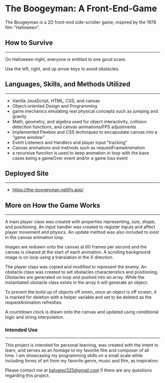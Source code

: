 # The Boogeyman: A Front-End-Game

The Boogeyman is a 2D front-end side-scroller game; inspired by the 1978 film "Halloween".

## How to Survive

---

On Halloween night, everyone is entitled to one good scare.

Use the left, right, and up arrow keys to avoid obstacles.

## Languages, Skills, and Methods Utilized

---

- Vanilla JavaScript, HTML, CSS, and canvas
- Object-oriented Design and Programming
- game mechanics emulating real physical concepts such as jumping and gravity
- Math, geometry, and algebra used for object interactivity, collision detection functions, and canvas animations/FPS adjustments
- Implemented Flexbox and CSS techniques to encapsulate canvas into a "game window"
- Event Listeners and Handlers and player input "tracking"
- Canvas animations and methods such as requestFrameAnimation
- a recursive function is used to keep animation in loop with the base cases being a gameOver event and/or a game loss event

## Deployed Site

---

- <https://the-boogeyman.netlify.app/>

## More on How the Game Works

---

A main player class was created with properties representing, size, shape, and positioning. An input handler was created to register inputs and affect player movement and physics. An update method was also included to exist in the canvas animation loop.

Images are redrawn onto the canvas at 60 frames per second and the canvas is cleared at the start of each animation.
A scrolling background image is on loop using a translation in the X direction.

The player class was copied and modified to represent the enemy.
An obstacle class was created to set obstacles characteristics and positioning. Obstacles are generated on loop and pushed into an array. While the instantiated obstacle class exists in the array it will generate an object.

To prevent the build up of objects off sreen, once an object is off screen, it is marked for deletion with a helper variable and set to be deleted as the requestAnimation refreshes.

A countdown clock is drawn onto the canvas and updated using conditional logic and string interpolation.

### Intended Use

---

This project is intended for personal learning, was created with the intent to learn, and serves as an homage to my favorite film and composer of all time.
I am showcasing my programming skills on a small scale while including forms of art from my favorite genre, music and film, as inspiration.

Please contact me at balvarez325@gmail.com if there are any questions regarding this project.

